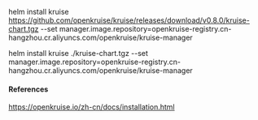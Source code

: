 
helm install kruise https://github.com/openkruise/kruise/releases/download/v0.8.0/kruise-chart.tgz --set  manager.image.repository=openkruise-registry.cn-hangzhou.cr.aliyuncs.com/openkruise/kruise-manager

helm install kruise ./kruise-chart.tgz --set  manager.image.repository=openkruise-registry.cn-hangzhou.cr.aliyuncs.com/openkruise/kruise-manager

#### References
https://openkruise.io/zh-cn/docs/installation.html
